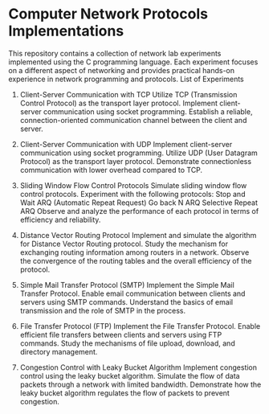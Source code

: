 # Computer Network Protocols Implementations

This repository contains a collection of network lab experiments implemented using the C programming language. Each experiment focuses on a different aspect of networking and provides practical hands-on experience in network programming and protocols. List of Experiments
1. Client-Server Communication with TCP
    Utilize TCP (Transmission Control Protocol) as the transport layer protocol.
    Implement client-server communication using socket programming.
    Establish a reliable, connection-oriented communication channel between the client and server.

2. Client-Server Communication with UDP
    Implement client-server communication using socket programming.
    Utilize UDP (User Datagram Protocol) as the transport layer protocol.
    Demonstrate connectionless communication with lower overhead compared to TCP.

3. Sliding Window Flow Control Protocols
    Simulate sliding window flow control protocols.
    Experiment with the following protocols:
        Stop and Wait ARQ (Automatic Repeat Request)
        Go back N ARQ
        Selective Repeat ARQ
    Observe and analyze the performance of each protocol in terms of efficiency and reliability.

4. Distance Vector Routing Protocol
    Implement and simulate the algorithm for Distance Vector Routing protocol.
    Study the mechanism for exchanging routing information among routers in a network.
    Observe the convergence of the routing tables and the overall efficiency of the protocol.

5. Simple Mail Transfer Protocol (SMTP)
    Implement the Simple Mail Transfer Protocol.
    Enable email communication between clients and servers using SMTP commands.
    Understand the basics of email transmission and the role of SMTP in the process.

6. File Transfer Protocol (FTP)
    Implement the File Transfer Protocol.
    Enable efficient file transfers between clients and servers using FTP commands.
    Study the mechanisms of file upload, download, and directory management.

7. Congestion Control with Leaky Bucket Algorithm
    Implement congestion control using the leaky bucket algorithm.
    Simulate the flow of data packets through a network with limited bandwidth.
    Demonstrate how the leaky bucket algorithm regulates the flow of packets to prevent congestion.
